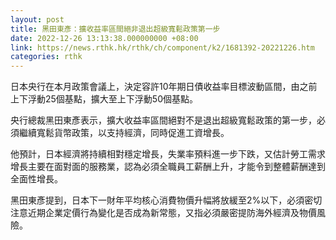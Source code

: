 ```yaml
---
layout: post
title: 黑田東彥：擴收益率區間絕非退出超級寬鬆政策第一步
date: 2022-12-26 13:13:38.000000000 +08:00
link: https://news.rthk.hk/rthk/ch/component/k2/1681392-20221226.htm
categories: rthk
---
```


日本央行在本月政策會議上，決定容許10年期日債收益率目標波動區間，由之前上下浮動25個基點，擴大至上下浮動50個基點。

央行總裁黑田東彥表示，擴大收益率區間絕對不是退出超級寬鬆政策的第一步，必須繼續寬鬆貨幣政策，以支持經濟，同時促進工資增長。

他預計，日本經濟將持續相對穩定增長，失業率預料進一步下跌，又估計勞工需求增長主要在面對面的服務業，認為必須全職員工薪酬上升，才能令到整體薪酬達到全面性增長。

黑田東彥提到，日本下一財年平均核心消費物價升幅將放緩至2%以下，必須密切注意近期企業定價行為變化是否成為新常態，又指必須嚴密提防海外經濟及物價風險。
